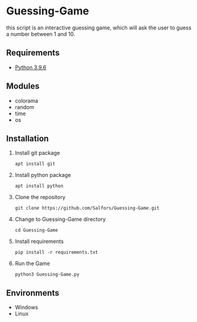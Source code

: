 # Guessing-Game
this script is an interactive guessing game, which will ask the user to guess a number between 1 and 10.


Requirements
----
* [Python 3.9.6](https://www.python.org)

Modules
----
* colorama
* random
* time
* os
    
Installation
----
1. Install git package
    ```
    apt install git
    ```
    
2. Install python package
    ```
    apt install python
    ```
    
3. Clone the repository
    ```
    git clone https://github.com/Salfors/Guessing-Game.git
    ```
4. Change to Guessing-Game directory
    ```
    cd Guessing-Game
    ```
    
5. Install requirements
    ```
    pip install -r requirements.txt
    ```
6.  Run the Game
    ```
    python3 Guessing-Game.py
    ```
    
Environments
----
* Windows
* Linux
